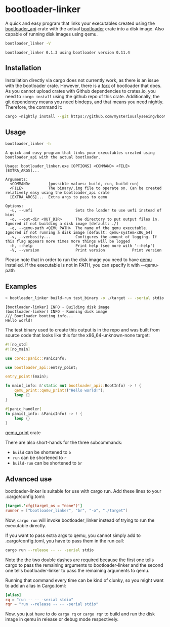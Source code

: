 # bootloader-linker

A quick and easy program that links your executables created using the [bootloader_api](https://crates.io/crates/bootloader_api) crate with the actual [bootloader](https://crates.io/crates/bootloader) crate into a disk image. Also capable of running disk images using qemu.

```sh
bootloader_linker -V
```
```console
bootloader_linker 0.1.3 using bootloader version 0.11.4
```

## Installation

Installation directly via cargo does not currently work, as there is an issue with the bootloader crate.
However, there is a [fork](https://github.com/mysteriouslyseeing/bootloader/) of bootloader that does. As you cannot
upload crates with Github dependencies to crates.io, you need to `cargo install` using the github repo of this crate.
Additionally, the git dependency means you need bindeps, and that means you need nightly. Therefore, the command it:
```sh
cargo +nightly install --git https://github.com/mysteriouslyseeing/bootloader_linker.git -Zbindeps
```

## Usage

```sh
bootloader_linker -h
```
```console
A quick and easy program that links your executables created using bootloader_api with the actual bootloader.

Usage: bootloader_linker.exe [OPTIONS] <COMMAND> <FILE> [EXTRA_ARGS]...

Arguments:
  <COMMAND>        [possible values: build, run, build-run]
  <FILE>           The binary/.img file to operate on. Can be created relatively easy using the bootloader_api crate
  [EXTRA_ARGS]...  Extra args to pass to qemu

Options:
  -u, --uefi                   Sets the loader to use uefi instead of bios
  -o, --out-dir <OUT_DIR>      The directory to put output files in. Ignored if not building a disk image [default: ./]
  -q, --qemu-path <QEMU_PATH>  The name of the qemu executable. Ignored if not running a disk image [default: qemu-system-x86_64]
  -v, --verbosity...           Configures the amount of logging. If this flag appears more times more things will be logged
  -h, --help                   Print help (see more with '--help')
  -V, --version                Print version            Print version
```

Please note that in order to run the disk image you need to have [qemu](https://www.qemu.org/) installed. If the executable is not in PATH, you can specify it with --qemu-path

## Examples

```sh
> bootloader_linker build-run test_binary -o ./target -- -serial stdio
```
```console
[bootloader-linker] INFO - Building disk image
[bootloader-linker] INFO - Running disk image
/// Bootloader booting info...
Hello world!
```

The test binary used to create this output is in the repo and was built from source code that looks like this for the x86_64-unknown-none target:
```rust
#![no_std]
#![no_main]

use core::panic::PanicInfo;

use bootloader_api::entry_point;

entry_point!(main);

fn main(_info: &'static mut bootloader_api::BootInfo) -> ! {
    qemu_print::qemu_print!("Hello world!");
    loop {}
}

#[panic_handler]
fn panic(_info: &PanicInfo) -> ! {
    loop {}
}
```

[qemu_print](https://crates.io/crates/qemu_print) crate

There are also short-hands for the three subcommands:
- `build` can be shortened to `b`
- `run` can be shortened to `r`
- `build-run` can be shortened to `br`

## Advanced use

bootloader-linker is suitable for use with cargo run. Add these lines to your .cargo/config.toml:
```toml
[target.'cfg(target_os = "none")']
runner = ["bootloader_linker", "br", "-o", "./target"]
```

Now, `cargo run` will invoke bootloader_linker instead of trying to run the executable directly.

If you want to pass extra args to qemu, you cannot simply add to .cargo/config.toml, you have to pass them in the run call:

```sh
cargo run --release -- -- -serial stdio
```

Note the the two double dashes are required because the first one tells cargo to pass the remaining arguments to bootloader-linker and the second one tells bootloader-linker to pass the remaining arguments to qemu.

Running that command every time can be kind of clunky, so you might want to add an alias in Cargo.toml:
```toml
[alias]
rq = "run -- -- -serial stdio"
rqr = "run --release -- -- -serial stdio"
```
Now, you just have to do `cargo rq` or `cargo rqr` to build and run the disk image in qemu in release or debug mode respectively.
